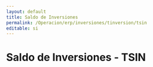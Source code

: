 ```yaml
---
layout: default
title: Saldo de Inversiones
permalink: /Operacion/erp/inversiones/tinversion/tsin
editable: si
---
```


# Saldo de Inversiones - TSIN
